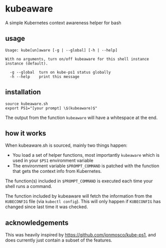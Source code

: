 # kubeaware

A simple Kubernetes context awareness helper for bash

## usage
```
Usage: kube[un]aware [-g | --global] [-h | --help]

With no arguments, turn on/off kubeaware for this shell instance instance (default).

  -g --global  turn on kube-ps1 status globally
  -h --help    print this message
```

## installation
```
source kubeaware.sh
export PS1="[your prompt] \$(kubeaware)$"
```

The output from the function `kubeaware` will have a whitespace at the end.

## how it works

When kubeaware.sh is sourced, mainly two things happen:
- You load a set of helper functions, most importantly `kubeaware` which is used in your `$PS1` environment variable
- The environment variable `$PROMPT_COMMAND` is patched with the function that gets the context info from Kubernetes. 

The function(s) included in `$PROMPT_COMMAND` is executed each time your shell runs a command.

The function included by kubeaware will fetch the information from the `KUBECONFIG` file (via `kubectl config`). This will only happen if `KUBECONFIG` has changed since last time it was checked.

## acknowledgements

This was heavily inspired by https://github.com/jonmosco/kube-ps1, and does currently just contain a subset of the features. 

